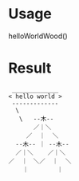 # Usage
helloWorldWood()
# Result
```
 _____________
< hello world >
 -------------
  \
   \   --木--
       ／｜＼
     ／  ｜  ＼
  --木-- ｜ --木--
  ／｜＼    ／｜＼
／  ｜　＼／  ｜  ＼
    ｜        ｜
```

